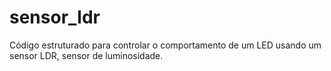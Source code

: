 # sensor_ldr
Código estruturado para controlar o comportamento de um LED usando um sensor LDR, sensor de luminosidade.
